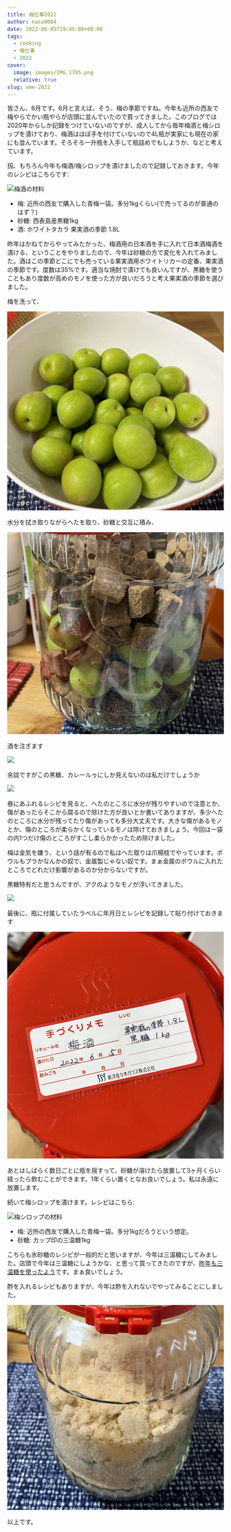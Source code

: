 ```yaml
---
title: 梅仕事2022
author: nasa9084
date: 2022-06-05T19:45:00+09:00
tags:
  - cooking
  - 梅仕事
  - 2022
cover:
  image: images/IMG_1795.png
  relative: true
slug: ume-2022
---
```


皆さん、6月です。6月と言えば、そう、梅の季節ですね。今年も近所の西友で梅やらでかい瓶やらが店頭に並んでいたので買ってきました。このブログでは2020年からしか記録をつけていないのですが、成人してから毎年梅酒と梅シロップを漬けており、梅酒はほぼ手を付けていないので4L瓶が実家にも現在の家にも並んでいます。そろそろ一升瓶を入手して瓶詰めでもしようか、などと考えています。

扨、もちろん今年も梅酒/梅シロップを漬けましたので記録しておきます。今年のレシピはこちらです:

![梅酒の材料](images/IMG_1795.png)

* 梅: 近所の西友で購入した青梅一袋。多分1kgくらい(で売ってるのが普通のはず？)
* 砂糖: 西表島産黒糖1kg
* 酒: ホワイトタカラ 果実酒の季節 1.8L

昨年はかねてからやってみたかった、梅酒用の日本酒を手に入れて日本酒梅酒を漬ける、ということをやりましたので、今年は砂糖の方で変化を入れてみました。酒はこの季節どこにでも売っている果実酒用ホワイトリカーの定番、果実酒の季節です。度数は35%です。適当な焼酎で漬けても良いんですが、黒糖を使うこともあり度数が高めのモノを使った方が良いだろうと考え果実酒の季節を選びました。

梅を洗って、

![](images/IMG_1796.png)

水分を拭き取りながらへたを取り、砂糖と交互に積み、

![](images/IMG_1802.png)

酒を注ぎます

![](images/IMG_1804.png)

余談ですがこの黒糖、カレールゥにしか見えないのは私だけでしょうか

![](images/IMG_1803.png)

巷にあふれるレシピを見ると、へたのところに水分が残りやすいので注意とか、傷があったらそこから腐るので除けた方が良いとか書いてありますが、多少へたのところに水分が残ってたり傷があっても多分大丈夫です。大きな傷があるモノとか、傷のところが柔らかくなっているモノは除けておきましょう。今回は一袋の内1つだけ傷のところがすこし柔らかかったため除けました。

梅は金気を嫌う、という話が有るので私はへた取りは爪楊枝でやっています。ボウルもプラかなんかの奴で、金属製じゃない奴です。まぁ金属のボウルに入れたところでどれだけ影響があるのか分からないですが。

黒糖特有だと思うんですが、アクのようなモノが浮いてきました。

![](images/IMG_1805.png)

最後に、瓶に付属していたラベルに年月日とレシピを記録して貼り付けておきます

![](images/IMG_1806.png)

あとはしばらく数日ごとに瓶を揺すって、砂糖が溶けたら放置して3ヶ月くらい経ったら飲むことができます。1年くらい置くとなお良いでしょう。私は永遠に放置します。

続いて梅シロップを漬けます。レシピはこちら:

![梅シロップの材料](images/IMG_1807.png)

* 梅: 近所の西友で購入した青梅一袋。多分1kgだろうという想定。
* 砂糖: カップ印の三温糖1kg

こちらも氷砂糖のレシピが一般的だと思いますが、今年は三温糖にしてみました。店頭で今年は三温糖にしようかな、と思って買ってきたのですが、[昨年も三温糖を使ったよう](/ume-2021-1/)です。まぁ良いでしょう。

酢を入れるレシピもありますが、今年は酢を入れないでやってみることにしました。

![](images/IMG_1808.png)

以上です。
